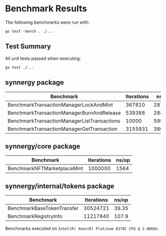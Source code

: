 # Benchmark Results

The following benchmarks were run with:

```
go test -bench . ./...
```

## Test Summary

All unit tests passed when executing:

```
go test ./...
```

## synnergy package

| Benchmark | Iterations | ns/op |
| --- | --- | --- |
| BenchmarkTransactionManagerLockAndMint | 367810 | 2873 |
| BenchmarkTransactionManagerBurnAndRelease | 539388 | 2880 |
| BenchmarkTransactionManagerListTransactions | 10000 | 599597 |
| BenchmarkTransactionManagerGetTransaction | 3155931 | 380.1 |

## synnergy/core package

| Benchmark | Iterations | ns/op |
| --- | --- | --- |
| BenchmarkNFTMarketplaceMint | 1000000 | 1564 |

## synnergy/internal/tokens package

| Benchmark | Iterations | ns/op |
| --- | --- | --- |
| BenchmarkBaseTokenTransfer | 30524721 | 39.35 |
| BenchmarkRegistryInfo | 11217840 | 107.9 |

Benchmarks executed on `Intel(R) Xeon(R) Platinum 8370C CPU @ 2.80GHz`.

